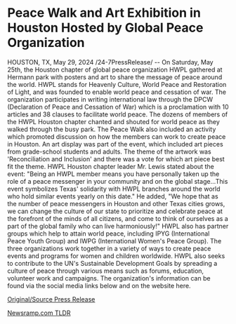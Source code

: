 # Peace Walk and Art Exhibition in Houston Hosted by Global Peace Organization

HOUSTON, TX, May 29, 2024 /24-7PressRelease/ -- On Saturday, May 25th, the Houston chapter of global peace organization HWPL gathered at Hermann park with posters and art to share the message of peace around the world. HWPL stands for Heavenly Culture, World Peace and Restoration of Light, and was founded to enable world peace and cessation of war. The organization participates in writing international law through the DPCW (Declaration of Peace and Cessation of War) which is a proclamation with 10 articles and 38 clauses to facilitate world peace.  The dozens of members of the HWPL Houston chapter chanted and shouted for world peace as they walked through the busy park. The Peace Walk also included an activity which promoted discussion on how the members can work to create peace in Houston.  An art display was part of the event, which included art pieces from grade-school students and adults. The theme of the artwork was 'Reconciliation and Inclusion' and there was a vote for which art piece best fit the theme.  HWPL Houston chapter leader Mr. Lewis stated about the event: "Being an HWPL member means you have personally taken up the role of a peace messenger in your community and on the global stage…This event symbolizes Texas' solidarity with HWPL branches around the world who hold similar events yearly on this date." He added, "We hope that as the number of peace messengers in Houston and other Texas cities grows, we can change the culture of our state to prioritize and celebrate peace at the forefront of the minds of all citizens, and come to think of ourselves as a part of the global family who can live harmoniously!"  HWPL also has partner groups which help to attain world peace, including IPYG (International Peace Youth Group) and IWPG (International Women's Peace Group). The three organizations work together in a variety of ways to create peace events and programs for women and children worldwide. HWPL also seeks to contribute to the UN's Sustainable Development Goals by spreading a culture of peace through various means such as forums, education, volunteer work and campaigns.  The organization's information can be found via the social media links below and on the website here. 

[Original/Source Press Release](https://www.24-7pressrelease.com/press-release/511223/peace-walk-and-art-exhibition-in-houston-hosted-by-global-peace-organization) 

[Newsramp.com TLDR](https://newsramp.com/None) 